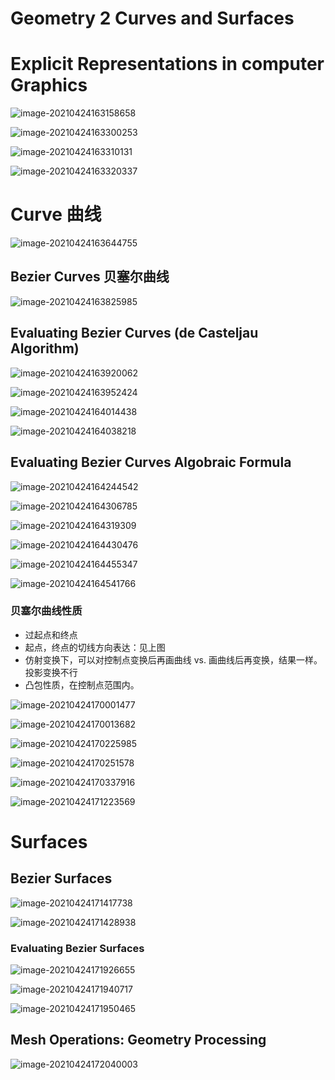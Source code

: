 # Geometry 2 Curves and Surfaces

# Explicit Representations in computer Graphics

![image-20210424163158658](Media/几何_曲线与曲面/image-20210424163158658.png)

![image-20210424163300253](Media/几何_曲线与曲面/image-20210424163300253.png)

![image-20210424163310131](Media/几何_曲线与曲面/image-20210424163310131.png)

![image-20210424163320337](Media/几何_曲线与曲面/image-20210424163320337.png)

# Curve 曲线

![image-20210424163644755](Media/几何_曲线与曲面/image-20210424163644755.png)

## Bezier Curves 贝塞尔曲线

![image-20210424163825985](Media/几何_曲线与曲面/image-20210424163825985.png)

## Evaluating Bezier Curves (de Casteljau Algorithm)

![image-20210424163920062](Media/几何_曲线与曲面/image-20210424163920062.png)

![image-20210424163952424](Media/几何_曲线与曲面/image-20210424163952424.png)

![image-20210424164014438](Media/几何_曲线与曲面/image-20210424164014438.png)

![image-20210424164038218](Media/几何_曲线与曲面/image-20210424164038218.png)

## Evaluating Bezier Curves Algobraic Formula

![image-20210424164244542](Media/几何_曲线与曲面/image-20210424164244542.png)

![image-20210424164306785](Media/几何_曲线与曲面/image-20210424164306785.png)

![image-20210424164319309](Media/几何_曲线与曲面/image-20210424164319309.png)

![image-20210424164430476](Media/几何_曲线与曲面/image-20210424164430476.png)

![image-20210424164455347](Media/几何_曲线与曲面/image-20210424164455347.png)

![image-20210424164541766](Media/几何_曲线与曲面/image-20210424164541766.png)

### 贝塞尔曲线性质

* 过起点和终点
* 起点，终点的切线方向表达：见上图
* 仿射变换下，可以对控制点变换后再画曲线 vs. 画曲线后再变换，结果一样。投影变换不行
* 凸包性质，在控制点范围内。

![image-20210424170001477](Media/几何_曲线与曲面/image-20210424170001477.png)

![image-20210424170013682](Media/几何_曲线与曲面/image-20210424170013682.png)

![image-20210424170225985](Media/几何_曲线与曲面/image-20210424170225985.png)

![image-20210424170251578](Media/几何_曲线与曲面/image-20210424170251578.png)

![image-20210424170337916](Media/几何_曲线与曲面/image-20210424170337916.png)

![image-20210424171223569](Media/几何_曲线与曲面/image-20210424171223569.png)



# Surfaces

## Bezier Surfaces

![image-20210424171417738](Media/几何_曲线与曲面/image-20210424171417738.png)

![image-20210424171428938](Media/几何_曲线与曲面/image-20210424171428938.png)

### Evaluating Bezier Surfaces

![image-20210424171926655](Media/几何_曲线与曲面/image-20210424171926655.png)

![image-20210424171940717](Media/几何_曲线与曲面/image-20210424171940717.png)

![image-20210424171950465](Media/几何_曲线与曲面/image-20210424171950465.png)

## Mesh Operations: Geometry Processing

![image-20210424172040003](Media/几何_曲线与曲面/image-20210424172040003.png)